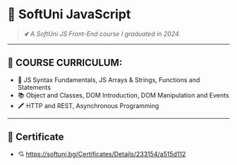 # 🌸 SoftUni JavaScript

> 💕 *A SoftUni JS Front-End course I graduated in 2024.*

---

## 💫 COURSE CURRICULUM:

- 👜 JS Syntax Fundamentals, JS Arrays & Strings, Functions and Statements
- 📚 Object and Classes, DOM Introduction, DOM Manipulation and Events
- 🖍 HTTP and REST, Asynchronous Programming 

---

## 🍓 Certificate

- 💘 https://softuni.bg/Certificates/Details/233154/a515d112
